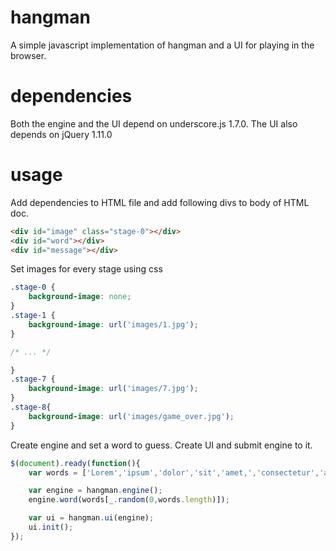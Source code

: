 hangman
=======

A simple javascript implementation of hangman and a UI for playing in the browser.

dependencies
============

Both the engine and the UI depend on underscore.js 1.7.0. The UI also depends on jQuery 1.11.0

usage
=====

Add dependencies to HTML file and add following divs to body of HTML doc.
```html
<div id="image" class="stage-0"></div>
<div id="word"></div>
<div id="message"></div>

```
Set images for every stage using css
```css
.stage-0 {
    background-image: none;
}
.stage-1 {
    background-image: url('images/1.jpg');
}

/* ... */

}
.stage-7 {
    background-image: url('images/7.jpg');
}
.stage-8{
    background-image: url('images/game_over.jpg');
}
```

Create engine and set a word to guess. Create UI and submit engine to it.

```javascript
$(document).ready(function(){
    var words = ['Lorem','ipsum','dolor','sit','amet,','consectetur','adipiscing','elit'];

    var engine = hangman.engine();
    engine.word(words[_.random(0,words.length)]);

    var ui = hangman.ui(engine);
    ui.init();
});
```
